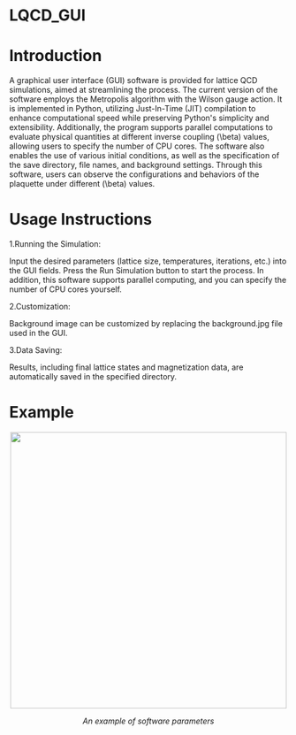# LQCD_GUI

Introduction
============
A graphical user interface (GUI) software is provided for lattice QCD simulations, aimed at streamlining the process. The current version of the software employs the Metropolis algorithm with the Wilson gauge action. It is implemented in Python, utilizing Just-In-Time (JIT) compilation to enhance computational speed while preserving Python's simplicity and extensibility. Additionally, the program supports parallel computations to evaluate physical quantities at different inverse coupling \(\beta\) values, allowing users to specify the number of CPU cores. The software also enables the use of various initial conditions, as well as the specification of the save directory, file names, and background settings. Through this software, users can observe the configurations and behaviors of the plaquette under different \(\beta\) values.

Usage Instructions
============

1.Running the Simulation:

Input the desired parameters (lattice size, temperatures, iterations, etc.) into the GUI fields.
Press the Run Simulation button to start the process. In addition, this software supports parallel computing, and you can specify the number of CPU cores yourself.

2.Customization:

Background image can be customized by replacing the background.jpg file used in the GUI.

3.Data Saving:

Results, including final lattice states and magnetization data, are automatically saved in the specified directory.


Example
============
<p align="center">
    <img src="images/Ising_test.jpg"  width="500"/>
</p>
    
<p align="center">
    <i>An example of software parameters</i>
</p>


